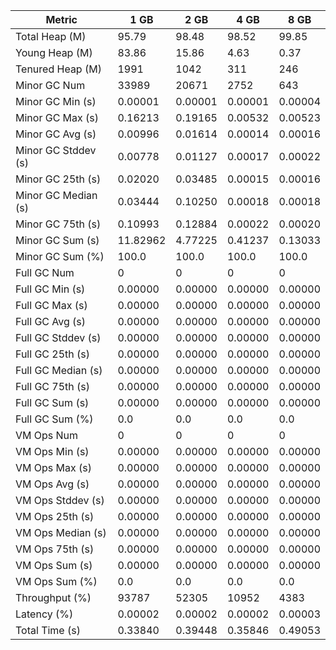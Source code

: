 | Metric | 1 GB | 2 GB | 4 GB | 8 GB |
|------|----|----|----|----|
| Total Heap (M) | 95.79 | 98.48 | 98.52 | 99.85 |
| Young Heap (M) | 83.86 | 15.86 | 4.63 | 0.37 |
| Tenured Heap (M) | 1991 | 1042 | 311 | 246 |
| Minor GC Num | 33989 | 20671 | 2752 | 643 |
| Minor GC Min (s) | 0.00001 | 0.00001 | 0.00001 | 0.00004 |
| Minor GC Max (s) | 0.16213 | 0.19165 | 0.00532 | 0.00523 |
| Minor GC Avg (s) | 0.00996 | 0.01614 | 0.00014 | 0.00016 |
| Minor GC Stddev (s) | 0.00778 | 0.01127 | 0.00017 | 0.00022 |
| Minor GC 25th (s) | 0.02020 | 0.03485 | 0.00015 | 0.00016 |
| Minor GC Median (s) | 0.03444 | 0.10250 | 0.00018 | 0.00018 |
| Minor GC 75th (s) | 0.10993 | 0.12884 | 0.00022 | 0.00020 |
| Minor GC Sum (s) | 11.82962 | 4.77225 | 0.41237 | 0.13033 |
| Minor GC Sum (%) | 100.0 | 100.0 | 100.0 | 100.0 |
| Full GC Num | 0 | 0 | 0 | 0 |
| Full GC Min (s) | 0.00000 | 0.00000 | 0.00000 | 0.00000 |
| Full GC Max (s) | 0.00000 | 0.00000 | 0.00000 | 0.00000 |
| Full GC Avg (s) | 0.00000 | 0.00000 | 0.00000 | 0.00000 |
| Full GC Stddev (s) | 0.00000 | 0.00000 | 0.00000 | 0.00000 |
| Full GC 25th (s) | 0.00000 | 0.00000 | 0.00000 | 0.00000 |
| Full GC Median (s) | 0.00000 | 0.00000 | 0.00000 | 0.00000 |
| Full GC 75th (s) | 0.00000 | 0.00000 | 0.00000 | 0.00000 |
| Full GC Sum (s) | 0.00000 | 0.00000 | 0.00000 | 0.00000 |
| Full GC Sum (%) | 0.0 | 0.0 | 0.0 | 0.0 |
| VM Ops Num | 0 | 0 | 0 | 0 |
| VM Ops Min (s) | 0.00000 | 0.00000 | 0.00000 | 0.00000 |
| VM Ops Max (s) | 0.00000 | 0.00000 | 0.00000 | 0.00000 |
| VM Ops Avg (s) | 0.00000 | 0.00000 | 0.00000 | 0.00000 |
| VM Ops Stddev (s) | 0.00000 | 0.00000 | 0.00000 | 0.00000 |
| VM Ops 25th (s) | 0.00000 | 0.00000 | 0.00000 | 0.00000 |
| VM Ops Median (s) | 0.00000 | 0.00000 | 0.00000 | 0.00000 |
| VM Ops 75th (s) | 0.00000 | 0.00000 | 0.00000 | 0.00000 |
| VM Ops Sum (s) | 0.00000 | 0.00000 | 0.00000 | 0.00000 |
| VM Ops Sum (%) | 0.0 | 0.0 | 0.0 | 0.0 |
| Throughput (%) | 93787 | 52305 | 10952 | 4383 |
| Latency (%) | 0.00002 | 0.00002 | 0.00002 | 0.00003 |
| Total Time (s) | 0.33840 | 0.39448 | 0.35846 | 0.49053 |
